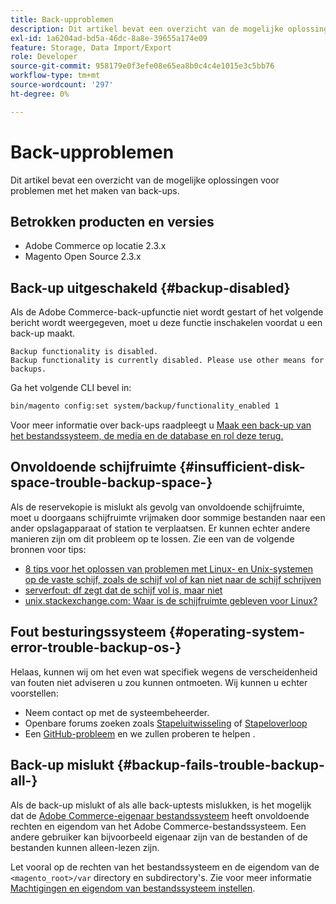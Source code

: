 ```yaml
---
title: Back-upproblemen
description: Dit artikel bevat een overzicht van de mogelijke oplossingen voor problemen met het maken van back-ups.
exl-id: 1a6204ad-bd5a-46dc-8a8e-39655a174e09
feature: Storage, Data Import/Export
role: Developer
source-git-commit: 958179e0f3efe08e65ea8b0c4c4e1015e3c5bb76
workflow-type: tm+mt
source-wordcount: '297'
ht-degree: 0%

---
```


# Back-upproblemen

Dit artikel bevat een overzicht van de mogelijke oplossingen voor problemen met het maken van back-ups.

## Betrokken producten en versies

* Adobe Commerce op locatie 2.3.x
* Magento Open Source 2.3.x

## Back-up uitgeschakeld {#backup-disabled}

Als de Adobe Commerce-back-upfunctie niet wordt gestart of het volgende bericht wordt weergegeven, moet u deze functie inschakelen voordat u een back-up maakt.

```terminal
Backup functionality is disabled.
Backup functionality is currently disabled. Please use other means for backups.
```

Ga het volgende CLI bevel in:

```bash
bin/magento config:set system/backup/functionality_enabled 1
```

Voor meer informatie over back-ups raadpleegt u [Maak een back-up van het bestandssysteem, de media en de database en rol deze terug.](https://devdocs.magento.com/guides/v2.3/install-gde/install/cli/install-cli-backup.html)

## Onvoldoende schijfruimte {#insufficient-disk-space-trouble-backup-space-}

Als de reservekopie is mislukt als gevolg van onvoldoende schijfruimte, moet u doorgaans schijfruimte vrijmaken door sommige bestanden naar een ander opslagapparaat of station te verplaatsen. Er kunnen echter andere manieren zijn om dit probleem op te lossen. Zie een van de volgende bronnen voor tips:

* [8 tips voor het oplossen van problemen met Linux- en Unix-systemen op de vaste schijf, zoals de schijf vol of kan niet naar de schijf schrijven](https://www.cyberciti.biz/datacenter/linux-unix-bsd-osx-cannot-write-to-hard-disk)
* [serverfout: df zegt dat de schijf vol is, maar niet](https://serverfault.com/questions/315181/df-says-disk-is-full-but-it-is-not)
* [unix.stackexchange.com: Waar is de schijfruimte gebleven voor Linux?](https://unix.stackexchange.com/questions/125429/tracking-down-where-disk-space-has-gone-on-linux)

## Fout besturingssysteem {#operating-system-error-trouble-backup-os-}

Helaas, kunnen wij om het even wat specifiek wegens de verscheidenheid van fouten niet adviseren u zou kunnen ontmoeten. Wij kunnen u echter voorstellen:

* Neem contact op met de systeembeheerder.
* Openbare forums zoeken zoals [Stapeluitwisseling](https://unix.stackexchange.com) of [Stapeloverloop](https://stackoverflow.com)
* Een [GitHub-probleem](https://github.com/magento/magento2/issues) en we zullen proberen te helpen .

## Back-up mislukt {#backup-fails-trouble-backup-all-}

Als de back-up mislukt of als alle back-uptests mislukken, is het mogelijk dat de [Adobe Commerce-eigenaar bestandssysteem](https://devdocs.magento.com/guides/v2.2/install-gde/prereq/file-sys-perms-over.html) heeft onvoldoende rechten en eigendom van het Adobe Commerce-bestandssysteem. Een andere gebruiker kan bijvoorbeeld eigenaar zijn van de bestanden of de bestanden kunnen alleen-lezen zijn.

Let vooral op de rechten van het bestandssysteem en de eigendom van de `<magento_root>/var` directory en subdirectory&#39;s. Zie voor meer informatie [Machtigingen en eigendom van bestandssysteem instellen](https://devdocs.magento.com/guides/v2.3/install-gde/prereq/file-system-perms.html).
